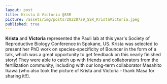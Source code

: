 ```yaml
---
layout: post
title: Krista & Victoria @SSR
picture: /assets/img/posts/20220729_SSR_KristaVictoria.jpeg
published: true
---
```

**Krista** and **Victoria** represented the Pauli lab at this year's Society of Reproductive Biology Conference in Spokane, US. Krista was selected to present her PhD work on species-specificity of Bouncer in the form of a talk, which was a great opportunity to get feedback on this nearly finished story!
They were able to catch up with friends and collaborators from the fertilization community, including with our long-term collaborator Masahito Ikawa (who also took the picture of Krista and Victoria - thank Masa for sharing it!!). 
